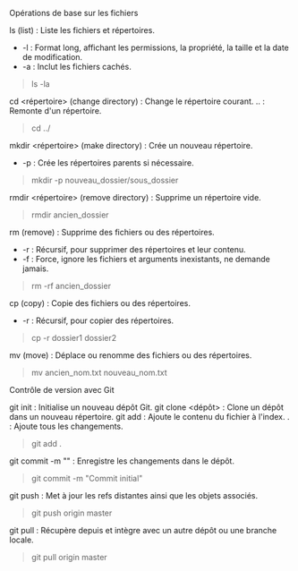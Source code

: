 Opérations de base sur les fichiers

ls (list) : Liste les fichiers et répertoires.
- -l : Format long, affichant les permissions, la propriété, la taille et la date de modification.
- -a : Inclut les fichiers cachés.

> ls -la

cd <répertoire> (change directory) : Change le répertoire courant.
.. : Remonte d'un répertoire.

> cd ../

mkdir <répertoire> (make directory) : Crée un nouveau répertoire.
- -p : Crée les répertoires parents si nécessaire.

> mkdir -p nouveau_dossier/sous_dossier

rmdir <répertoire> (remove directory) : Supprime un répertoire vide.

> rmdir ancien_dossier

rm <fichier> (remove) : Supprime des fichiers ou des répertoires.
- -r : Récursif, pour supprimer des répertoires et leur contenu.
- -f : Force, ignore les fichiers et arguments inexistants, ne demande jamais.

> rm -rf ancien_dossier

cp <source> <destination> (copy) : Copie des fichiers ou des répertoires.
- -r : Récursif, pour copier des répertoires.

> cp -r dossier1 dossier2

mv <source> <destination> (move) : Déplace ou renomme des fichiers ou des répertoires.

> mv ancien_nom.txt nouveau_nom.txt

Contrôle de version avec Git

git init : Initialise un nouveau dépôt Git.
git clone <dépôt> : Clone un dépôt dans un nouveau répertoire.
git add <fichier> : Ajoute le contenu du fichier à l'index.
. : Ajoute tous les changements.

> git add .

git commit -m "<message>" : Enregistre les changements dans le dépôt.
> git commit -m "Commit initial"

git push <remote> <branche> : Met à jour les refs distantes ainsi que les objets associés.
> git push origin master

git pull <remote> : Récupère depuis et intègre avec un autre dépôt ou une branche locale.
> git pull origin master